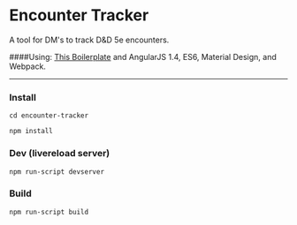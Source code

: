 Encounter Tracker
=================

A tool for DM's to track D&D 5e encounters.

####Using:
[This Boilerplate](https://github.com/shprink/angular1.4-ES6-material-webpack-boilerplate)
and 
AngularJS 1.4, ES6, Material Design, and Webpack.

--------

### Install
```cd encounter-tracker```

```npm install```

### Dev (livereload server)

```npm run-script devserver```

### Build
```npm run-script build```

